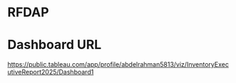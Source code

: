 # RFDAP
# Dashboard URL
https://public.tableau.com/app/profile/abdelrahman5813/viz/InventoryExecutiveReport2025/Dashboard1
